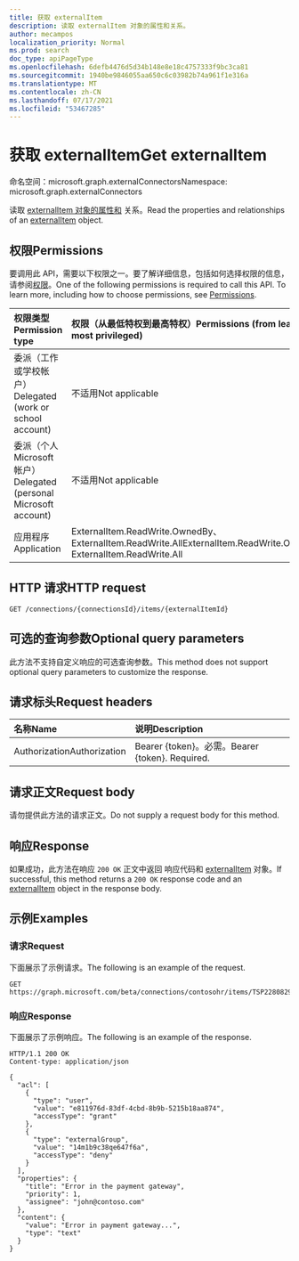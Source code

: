 ```yaml
---
title: 获取 externalItem
description: 读取 externalItem 对象的属性和关系。
author: mecampos
localization_priority: Normal
ms.prod: search
doc_type: apiPageType
ms.openlocfilehash: 6defb4476d5d34b148e8e18c4757333f9bc3ca81
ms.sourcegitcommit: 1940be9846055aa650c6c03982b74a961f1e316a
ms.translationtype: MT
ms.contentlocale: zh-CN
ms.lasthandoff: 07/17/2021
ms.locfileid: "53467285"
---
```

# <a name="get-externalitem"></a><span data-ttu-id="52167-103">获取 externalItem</span><span class="sxs-lookup"><span data-stu-id="52167-103">Get externalItem</span></span>
<span data-ttu-id="52167-104">命名空间：microsoft.graph.externalConnectors</span><span class="sxs-lookup"><span data-stu-id="52167-104">Namespace: microsoft.graph.externalConnectors</span></span>



<span data-ttu-id="52167-105">读取 [externalItem 对象的属性和](../resources/externalconnectors-externalitem.md) 关系。</span><span class="sxs-lookup"><span data-stu-id="52167-105">Read the properties and relationships of an [externalItem](../resources/externalconnectors-externalitem.md) object.</span></span>

## <a name="permissions"></a><span data-ttu-id="52167-106">权限</span><span class="sxs-lookup"><span data-stu-id="52167-106">Permissions</span></span>
<span data-ttu-id="52167-p101">要调用此 API，需要以下权限之一。要了解详细信息，包括如何选择权限的信息，请参阅[权限](/graph/permissions-reference)。</span><span class="sxs-lookup"><span data-stu-id="52167-p101">One of the following permissions is required to call this API. To learn more, including how to choose permissions, see [Permissions](/graph/permissions-reference).</span></span>

|<span data-ttu-id="52167-109">权限类型</span><span class="sxs-lookup"><span data-stu-id="52167-109">Permission type</span></span>|<span data-ttu-id="52167-110">权限（从最低特权到最高特权）</span><span class="sxs-lookup"><span data-stu-id="52167-110">Permissions (from least to most privileged)</span></span>|
|:---|:---|
|<span data-ttu-id="52167-111">委派（工作或学校帐户）</span><span class="sxs-lookup"><span data-stu-id="52167-111">Delegated (work or school account)</span></span>|<span data-ttu-id="52167-112">不适用</span><span class="sxs-lookup"><span data-stu-id="52167-112">Not applicable</span></span>|
|<span data-ttu-id="52167-113">委派（个人 Microsoft 帐户）</span><span class="sxs-lookup"><span data-stu-id="52167-113">Delegated (personal Microsoft account)</span></span>|<span data-ttu-id="52167-114">不适用</span><span class="sxs-lookup"><span data-stu-id="52167-114">Not applicable</span></span>|
|<span data-ttu-id="52167-115">应用程序</span><span class="sxs-lookup"><span data-stu-id="52167-115">Application</span></span>| <span data-ttu-id="52167-116">ExternalItem.ReadWrite.OwnedBy、ExternalItem.ReadWrite.All</span><span class="sxs-lookup"><span data-stu-id="52167-116">ExternalItem.ReadWrite.OwnedBy, ExternalItem.ReadWrite.All</span></span> |

## <a name="http-request"></a><span data-ttu-id="52167-117">HTTP 请求</span><span class="sxs-lookup"><span data-stu-id="52167-117">HTTP request</span></span>

<!-- {
  "blockType": "ignored"
}
-->
``` http
GET /connections/{connectionsId}/items/{externalItemId}
```

## <a name="optional-query-parameters"></a><span data-ttu-id="52167-118">可选的查询参数</span><span class="sxs-lookup"><span data-stu-id="52167-118">Optional query parameters</span></span>
<span data-ttu-id="52167-119">此方法不支持自定义响应的可选查询参数。</span><span class="sxs-lookup"><span data-stu-id="52167-119">This method does not support optional query parameters to customize the response.</span></span>

## <a name="request-headers"></a><span data-ttu-id="52167-120">请求标头</span><span class="sxs-lookup"><span data-stu-id="52167-120">Request headers</span></span>
|<span data-ttu-id="52167-121">名称</span><span class="sxs-lookup"><span data-stu-id="52167-121">Name</span></span>|<span data-ttu-id="52167-122">说明</span><span class="sxs-lookup"><span data-stu-id="52167-122">Description</span></span>|
|:---|:---|
|<span data-ttu-id="52167-123">Authorization</span><span class="sxs-lookup"><span data-stu-id="52167-123">Authorization</span></span>|<span data-ttu-id="52167-p102">Bearer {token}。必需。</span><span class="sxs-lookup"><span data-stu-id="52167-p102">Bearer {token}. Required.</span></span>|

## <a name="request-body"></a><span data-ttu-id="52167-126">请求正文</span><span class="sxs-lookup"><span data-stu-id="52167-126">Request body</span></span>
<span data-ttu-id="52167-127">请勿提供此方法的请求正文。</span><span class="sxs-lookup"><span data-stu-id="52167-127">Do not supply a request body for this method.</span></span>

## <a name="response"></a><span data-ttu-id="52167-128">响应</span><span class="sxs-lookup"><span data-stu-id="52167-128">Response</span></span>

<span data-ttu-id="52167-129">如果成功，此方法在响应 `200 OK` 正文中返回 响应代码和 [externalItem](../resources/externalconnectors-externalitem.md) 对象。</span><span class="sxs-lookup"><span data-stu-id="52167-129">If successful, this method returns a `200 OK` response code and an [externalItem](../resources/externalconnectors-externalitem.md) object in the response body.</span></span>

## <a name="examples"></a><span data-ttu-id="52167-130">示例</span><span class="sxs-lookup"><span data-stu-id="52167-130">Examples</span></span>

### <a name="request"></a><span data-ttu-id="52167-131">请求</span><span class="sxs-lookup"><span data-stu-id="52167-131">Request</span></span>
<span data-ttu-id="52167-132">下面展示了示例请求。</span><span class="sxs-lookup"><span data-stu-id="52167-132">The following is an example of the request.</span></span>

```http
GET https://graph.microsoft.com/beta/connections/contosohr/items/TSP228082938
```


### <a name="response"></a><span data-ttu-id="52167-133">响应</span><span class="sxs-lookup"><span data-stu-id="52167-133">Response</span></span>
<span data-ttu-id="52167-134">下面展示了示例响应。</span><span class="sxs-lookup"><span data-stu-id="52167-134">The following is an example of the response.</span></span>

<!-- {
  "blockType": "response",
  "truncated": true
} -->

```http
HTTP/1.1 200 OK
Content-type: application/json

{
  "acl": [
    {
      "type": "user",
      "value": "e811976d-83df-4cbd-8b9b-5215b18aa874",
      "accessType": "grant"
    },
    {
      "type": "externalGroup",
      "value": "14m1b9c38qe647f6a",
      "accessType": "deny"
    }
  ],
  "properties": {
    "title": "Error in the payment gateway",
    "priority": 1,
    "assignee": "john@contoso.com"
  },
  "content": {
    "value": "Error in payment gateway...",
    "type": "text"
  }
}
```

